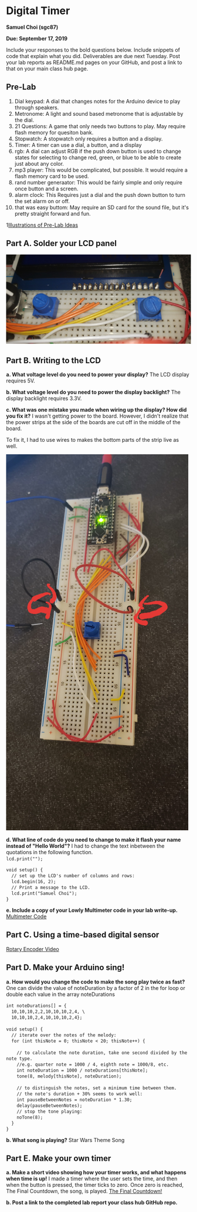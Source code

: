 # Digital Timer

**Samuel Choi (sgc87)**

**Due: September 17, 2019**

Include your responses to the bold questions below. Include snippets of code that explain what you did. Deliverables are due next Tuesday. Post your lab reports as README.md pages on your GitHub, and post a link to that on your main class hub page.

## Pre-Lab
 1) Dial keypad: A dial that changes notes for the Arduino device to play through speakers. 
 2) Metronome: A light and sound based metronome that is adjustable by the dial. 
 3) 21 Questions: A game that only needs two buttons to play. May require flash memory for quesiton bank. 
 4) Stopwatch: A stopwatch only requires a button and a display. 
 5) Timer: A timer can use a dial, a button, and a display
 6) rgb: A dial can adjust RGB if the push down button is used to change states for selecting to change red, green, or blue to be able to create just about any color. 
 7) mp3 player: This would be complicated, but possible. It would require a flash memory card to be used. 
 8) rand number generaator: This would be fairly simple and only require once button and a screen. 
 9) alarm clock: This Requires just a dial and the push down button to turn the set alarm on or off. 
10) that was easy buttom: May require an SD card for the sound file, but it's pretty straight forward and fun. 

1[Illustrations of Pre-Lab Ideas](https://github.com/sgc87/IDD-Fa19-Lab2/blob/master/Pre-lab%20Sketches.jpg)

## Part A. Solder your LCD panel

![Part A LCD Solder](https://github.com/sgc87/IDD-Fa19-Lab2/blob/master/LCD%20Solder.jpg)

## Part B. Writing to the LCD
 
**a. What voltage level do you need to power your display?**
The LCD display requires 5V. 

**b. What voltage level do you need to power the display backlight?**
The display backlight requires 3.3V. 
   
**c. What was one mistake you made when wiring up the display? How did you fix it?**
I wasn't getting power to the board. However, I didn't realize that the power strips at the side of the boards are cut off in the middle of the board. 

To fix it, I had to use wires to makes the bottom parts of the strip live as well. 

![Board Error](https://github.com/sgc87/IDD-Fa19-Lab2/blob/master/Board_Error.jpg)

**d. What line of code do you need to change to make it flash your name instead of "Hello World"?**
I had to change the text inbetween the quotations in the following function.  
```lcd.print("");```

```
void setup() {
  // set up the LCD's number of columns and rows:
  lcd.begin(16, 2);
  // Print a message to the LCD.
  lcd.print("Samuel Choi");
}
```
 
**e. Include a copy of your Lowly Multimeter code in your lab write-up.**
[Multimeter Code](https://github.com/sgc87/IDD-Fa19-Lab2/blob/master/multimeter_sgc87.ino)

## Part C. Using a time-based digital sensor

[Rotary Encoder Video](https://l.facebook.com/l.php?u=https%3A%2F%2Fyoutu.be%2Foc_immYQTo8%3Ffbclid%3DIwAR1QU2X6IA-nAEVBljFnNDXLBaRemzhXAcw24lmihTY0dQrd77Vvv2nVnpA&h=AT3U13gbsLkSuN9OVYjvlSiaQfaGe-q3VRKpHFUS-lVIKvIdQMIjnP7NKvAB94j9GWbWYHtXXQvjbT8WQKYcx-3Jm4Z0uePWFEnMbGwVQAh80W3fl0veXf1Ww3hCN-GXu3u8pQ)


## Part D. Make your Arduino sing!

**a. How would you change the code to make the song play twice as fast?**
One can divide the value of noteDuration by a factor of 2 in the for loop
or
double each value in the array noteDurations
```
int noteDurations[] = {
  10,10,10,2,2,10,10,10,2,4, \
  10,10,10,2,4,10,10,10,2,4};

void setup() {
  // iterate over the notes of the melody:
  for (int thisNote = 0; thisNote < 20; thisNote++) {

    // to calculate the note duration, take one second divided by the note type.
    //e.g. quarter note = 1000 / 4, eighth note = 1000/8, etc.
    int noteDuration = 1000 / noteDurations[thisNote];
    tone(8, melody[thisNote], noteDuration);

    // to distinguish the notes, set a minimum time between them.
    // the note's duration + 30% seems to work well:
    int pauseBetweenNotes = noteDuration * 1.30;
    delay(pauseBetweenNotes);
    // stop the tone playing:
    noTone(8);
  }
}
```
 
**b. What song is playing?**
Star Wars Theme Song

## Part E. Make your own timer

**a. Make a short video showing how your timer works, and what happens when time is up!**
I made a timer where the user sets the time, and then when the button is pressed, the timer ticks to zero. 
Once zero is reached, The Final Countdown, the song, is played. 
[The Final Countdown!](https://www.youtube.com/watch?v=4EsD4VwtIyg&feature=share&fbclid=IwAR22yKTyRz1F26sq5BCkoCNKnhx7o9P6lWNpHR57-5ZHqzr3bFMPA9-uE0M)

**b. Post a link to the completed lab report your class hub GitHub repo.**
